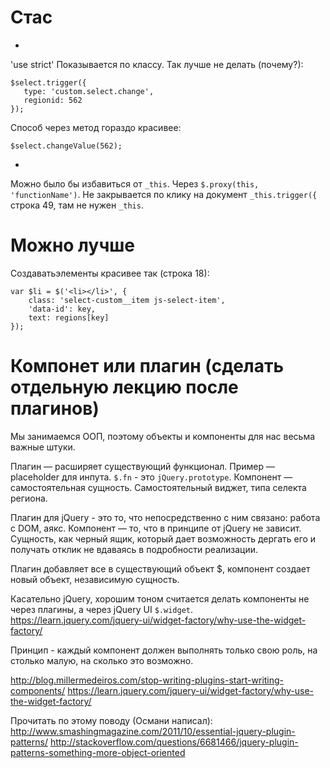 # Стас
+
'use strict'
Показывается по классу.
Так лучше не делать (почему?):
    
    $select.trigger({
       type: 'custom.select.change',
       regionid: 562
    }); 

Способ через метод гораздо красивее:

    $select.changeValue(562);


-
Можно было бы избавиться от `_this`. Через `$.proxy(this, 'functionName')`.
Не закрывается по клику на документ
`_this.trigger({` строка 49, там не нужен `_this`.

# Можно лучше
Создаватьэлементы красивее так (строка 18):

    var $li = $('<li></li>', {
        class: 'select-custom__item js-select-item',
        'data-id': key,
        text: regions[key]
    });

# Компонет или плагин (сделать отдельную лекцию после плагинов)
Мы занимаемся ООП, поэтому объекты и компоненты для нас весьма важные штуки.

Плагин — расширяет существующий функционал. Пример — placeholder для инпута. `$.fn` - это `jQuery.prototype`.
Компонент — самостоятельная сущность. Самостоятельный виджет, типа селекта региона.

Плагин для jQuery - это то, что непосредственно с ним связано: работа с DOM, аякс.
Компонент — то, что в принципе от jQuery не зависит. Сущность, как черный ящик, который дает возможность дергать его 
и получать отклик не вдаваясь в подробности реализации.

Плагин добавляет все в существующий объект $, компонент создает новый объект, независимую сущность.

Касательно jQuery, хорошим тоном считается делать компоненты не через плагины, а через jQuery UI `$.widget`. https://learn.jquery.com/jquery-ui/widget-factory/why-use-the-widget-factory/

Принцип - каждый компонент должен выполнять только свою роль, на столько малую, на сколько это возможно.

http://blog.millermedeiros.com/stop-writing-plugins-start-writing-components/
https://learn.jquery.com/jquery-ui/widget-factory/why-use-the-widget-factory/

Прочитать по этому поводу (Османи написал): http://www.smashingmagazine.com/2011/10/essential-jquery-plugin-patterns/
http://stackoverflow.com/questions/6681466/jquery-plugin-patterns-something-more-object-oriented